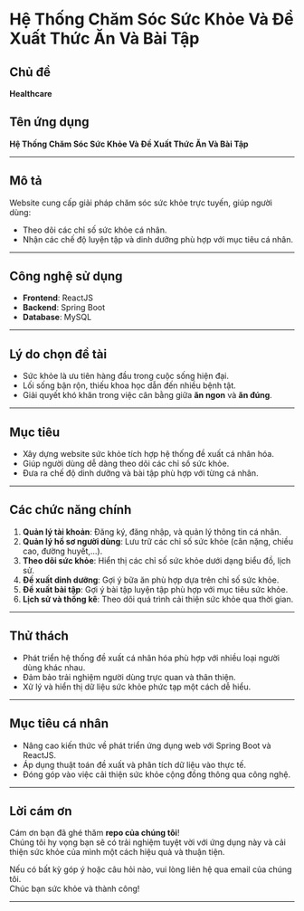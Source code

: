 # Hệ Thống Chăm Sóc Sức Khỏe Và Đề Xuất Thức Ăn Và Bài Tập

## Chủ đề
**Healthcare**

## Tên ứng dụng
**Hệ Thống Chăm Sóc Sức Khỏe Và Đề Xuất Thức Ăn Và Bài Tập**

---

## Mô tả
Website cung cấp giải pháp chăm sóc sức khỏe trực tuyến, giúp người dùng:  
- Theo dõi các chỉ số sức khỏe cá nhân.  
- Nhận các chế độ luyện tập và dinh dưỡng phù hợp với mục tiêu cá nhân.  

---

## Công nghệ sử dụng
- **Frontend**: ReactJS  
- **Backend**: Spring Boot  
- **Database**: MySQL  

---

## Lý do chọn đề tài
- Sức khỏe là ưu tiên hàng đầu trong cuộc sống hiện đại.  
- Lối sống bận rộn, thiếu khoa học dẫn đến nhiều bệnh tật.  
- Giải quyết khó khăn trong việc cân bằng giữa **ăn ngon** và **ăn đúng**.  

---

## Mục tiêu
- Xây dựng website sức khỏe tích hợp hệ thống đề xuất cá nhân hóa.  
- Giúp người dùng dễ dàng theo dõi các chỉ số sức khỏe.  
- Đưa ra chế độ dinh dưỡng và bài tập phù hợp với từng cá nhân.  

---

## Các chức năng chính
1. **Quản lý tài khoản**: Đăng ký, đăng nhập, và quản lý thông tin cá nhân.  
2. **Quản lý hồ sơ người dùng**: Lưu trữ các chỉ số sức khỏe (cân nặng, chiều cao, đường huyết,...).  
3. **Theo dõi sức khỏe**: Hiển thị các chỉ số sức khỏe dưới dạng biểu đồ, lịch sử.  
4. **Đề xuất dinh dưỡng**: Gợi ý bữa ăn phù hợp dựa trên chỉ số sức khỏe.  
5. **Đề xuất bài tập**: Gợi ý bài tập luyện tập phù hợp với mục tiêu sức khỏe.  
6. **Lịch sử và thống kê**: Theo dõi quá trình cải thiện sức khỏe qua thời gian.  

---

## Thử thách
- Phát triển hệ thống đề xuất cá nhân hóa phù hợp với nhiều loại người dùng khác nhau.  
- Đảm bảo trải nghiệm người dùng trực quan và thân thiện.  
- Xử lý và hiển thị dữ liệu sức khỏe phức tạp một cách dễ hiểu.  

---

## Mục tiêu cá nhân
- Nâng cao kiến thức về phát triển ứng dụng web với Spring Boot và ReactJS.  
- Áp dụng thuật toán đề xuất và phân tích dữ liệu vào thực tế.  
- Đóng góp vào việc cải thiện sức khỏe cộng đồng thông qua công nghệ.  

---

## Lời cám ơn
Cám ơn bạn đã ghé thăm **repo của chúng tôi**!  
Chúng tôi hy vọng bạn sẽ có trải nghiệm tuyệt vời với ứng dụng này và cải thiện sức khỏe của mình một cách hiệu quả và thuận tiện.  

Nếu có bất kỳ góp ý hoặc câu hỏi nào, vui lòng liên hệ qua email của chúng tôi.  
Chúc bạn sức khỏe và thành công!  

---
